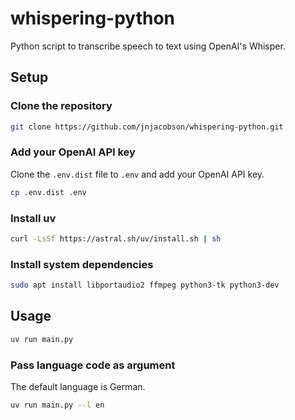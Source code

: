 # whispering-python
Python script to transcribe speech to text using OpenAI's Whisper.

## Setup

### Clone the repository

```bash
git clone https://github.com/jnjacobson/whispering-python.git
```

### Add your OpenAI API key

Clone the `.env.dist` file to `.env` and add your OpenAI API key.

```bash
cp .env.dist .env
```

### Install uv
```bash
curl -LsSf https://astral.sh/uv/install.sh | sh
```

### Install system dependencies
```bash
sudo apt install libportaudio2 ffmpeg python3-tk python3-dev
```

## Usage

```bash
uv run main.py
```

### Pass language code as argument

The default language is German.

```bash
uv run main.py --l en
```
